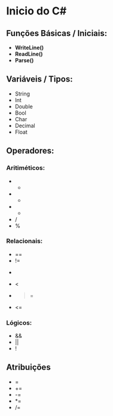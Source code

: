# Inicio do C#
## Funções Básicas / Iniciais:

* **WriteLine()**
* **ReadLine()**
* **Parse()**

## Variáveis / Tipos:

* String
* Int
* Double
* Bool
* Char
* Decimal
* Float

## Operadores:

### Aritiméticos:

* +
* -
* *
* /
* %

### Relacionais:

* ==
* !=
* >
* <
* >=
* <=

### Lógicos:

* &&
* ||
* !

## Atribuições

* =
* +=
* -=
* *=
* /=
